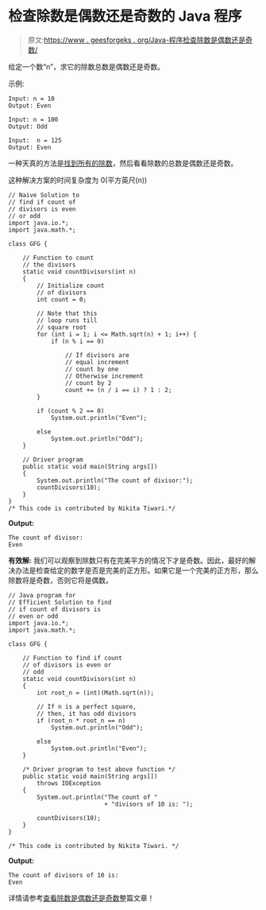 # 检查除数是偶数还是奇数的 Java 程序

> 原文:[https://www . geesforgeks . org/Java-程序检查除数是偶数还是奇数/](https://www.geeksforgeeks.org/java-program-for-check-if-count-of-divisors-is-even-or-odd/)

给定一个数“n”，求它的除数总数是偶数还是奇数。

示例:

```
Input: n = 10      
Output: Even

Input: n = 100
Output: Odd

Input:  n = 125
Output: Even
```

一种天真的方法是[找到所有的除数](https://www.geeksforgeeks.org/find-all-divisors-of-a-natural-number-set-2/)，然后看看除数的总数是偶数还是奇数。

这种解决方案的时间复杂度为 0(平方英尺(n))

```
// Naive Solution to
// find if count of
// divisors is even
// or odd
import java.io.*;
import java.math.*;

class GFG {

    // Function to count
    // the divisors
    static void countDivisors(int n)
    {
        // Initialize count
        // of divisors
        int count = 0;

        // Note that this
        // loop runs till
        // square root
        for (int i = 1; i <= Math.sqrt(n) + 1; i++) {
            if (n % i == 0)

                // If divisors are
                // equal increment
                // count by one
                // Otherwise increment
                // count by 2
                count += (n / i == i) ? 1 : 2;
        }

        if (count % 2 == 0)
            System.out.println("Even");

        else
            System.out.println("Odd");
    }

    // Driver program
    public static void main(String args[])
    {
        System.out.println("The count of divisor:");
        countDivisors(10);
    }
}
/* This code is contributed by Nikita Tiwari.*/
```

**Output:**

```
The count of divisor:
Even

```

**有效解:**
我们可以观察到除数只有在完美平方的情况下才是奇数。因此，最好的解决办法是检查给定的数字是否是完美的正方形。如果它是一个完美的正方形，那么除数将是奇数，否则它将是偶数。

```
// Java program for
// Efficient Solution to find
// if count of divisors is
// even or odd
import java.io.*;
import java.math.*;

class GFG {

    // Function to find if count
    // of divisors is even or
    // odd
    static void countDivisors(int n)
    {
        int root_n = (int)(Math.sqrt(n));

        // If n is a perfect square,
        // then, it has odd divisors
        if (root_n * root_n == n)
            System.out.println("Odd");

        else
            System.out.println("Even");
    }

    /* Driver program to test above function */
    public static void main(String args[])
        throws IOException
    {
        System.out.println("The count of "
                           + "divisors of 10 is: ");

        countDivisors(10);
    }
}

/* This code is contributed by Nikita Tiwari. */
```

**Output:**

```
The count of divisors of 10 is: 
Even

```

详情请参考[查看除数是偶数还是奇数](https://www.geeksforgeeks.org/check-if-total-number-of-divisors-are-even-or-odd/)整篇文章！